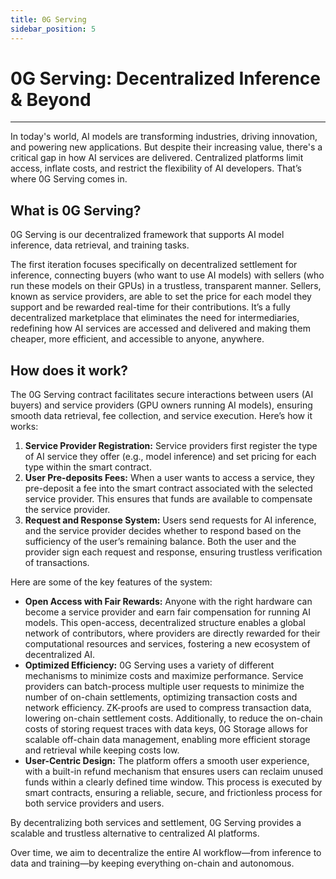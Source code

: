 ```yaml
---
title: 0G Serving
sidebar_position: 5
---
```



# 0G Serving: Decentralized Inference & Beyond
---
In today's world, AI models are transforming industries, driving innovation, and powering new applications. But despite their increasing value, there's a critical gap in how AI services are delivered. Centralized platforms limit access, inflate costs, and restrict the flexibility of AI developers. That’s where 0G Serving comes in.

## What is 0G Serving?

0G Serving is our decentralized framework that supports AI model inference, data retrieval, and training tasks.

The first iteration focuses specifically on decentralized settlement for inference, connecting buyers (who want to use AI models) with sellers (who run these models on their GPUs) in a trustless, transparent manner. Sellers, known as service providers, are able to set the price for each model they support and be rewarded real-time for their contributions. It’s a fully decentralized marketplace that eliminates the need for intermediaries, redefining how AI services are accessed and delivered and making them cheaper, more efficient, and accessible to anyone, anywhere.

## How does it work?

The 0G Serving contract facilitates secure interactions between users (AI buyers) and service providers (GPU owners running AI models), ensuring smooth data retrieval, fee collection, and service execution. Here’s how it works:
1. **Service Provider Registration:** Service providers first register the type of AI service they offer (e.g., model inference) and set pricing for each type within the smart contract.
2. **User Pre-deposits Fees:** When a user wants to access a service, they pre-deposit a fee into the smart contract associated with the selected service provider. This ensures that funds are available to compensate the service provider.
3. **Request and Response System:** Users send requests for AI inference, and the service provider decides whether to respond based on the sufficiency of the user’s remaining balance. Both the user and the provider sign each request and response, ensuring trustless verification of transactions.

Here are some of the key features of the system:
- **Open Access with Fair Rewards:** Anyone with the right hardware can become a service provider and earn fair compensation for running AI models. This open-access, decentralized structure enables a global network of contributors, where providers are directly rewarded for their computational resources and services, fostering a new ecosystem of decentralized AI. 
- **Optimized Efficiency:** 0G Serving uses a variety of different mechanisms to minimize costs and maximize performance. Service providers can batch-process multiple user requests to minimize the number of on-chain settlements, optimizing transaction costs and network efficiency. ZK-proofs are used to compress transaction data, lowering on-chain settlement costs. Additionally, to reduce the on-chain costs of storing request traces with data keys, 0G Storage allows for scalable off-chain data management, enabling more efficient storage and retrieval while keeping costs low.
- **User-Centric Design:** The platform offers a smooth user experience, with a built-in refund mechanism that ensures users can reclaim unused funds within a clearly defined time window. This process is executed by smart contracts, ensuring a reliable, secure, and frictionless process for both service providers and users. 

By decentralizing both services and settlement, 0G Serving provides a scalable and trustless alternative to centralized AI platforms.

Over time, we aim to decentralize the entire AI workflow—from inference to data and training—by keeping everything on-chain and autonomous.
